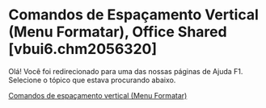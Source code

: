 
# Comandos de Espaçamento Vertical (Menu Formatar), Office Shared [vbui6.chm2056320]

Olá! Você foi redirecionado para uma das nossas páginas de Ajuda F1. Selecione o tópico que estava procurando abaixo.

[Comandos de espaçamento vertical (Menu Formatar)](http://msdn.microsoft.com/library/81ccad9a-0094-9a2d-fc04-261c3317ee1b%28Office.15%29.aspx)
